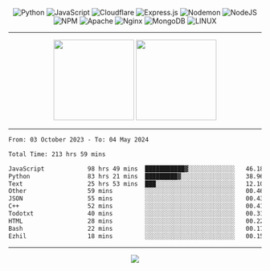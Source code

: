 <div align="center">
  
![Python](https://img.shields.io/badge/python-3670A0?style=for-the-badge&logo=python&logoColor=ffdd54) ![JavaScript](https://img.shields.io/badge/javascript-%23323330.svg?style=for-the-badge&logo=javascript&logoColor=%23F7DF1E) ![Cloudflare](https://img.shields.io/badge/Cloudflare-F38020?style=for-the-badge&logo=Cloudflare&logoColor=white) ![Express.js](https://img.shields.io/badge/express.js-%23404d59.svg?style=for-the-badge&logo=express&logoColor=%2361DAFB) ![Nodemon](https://img.shields.io/badge/NODEMON-%23323330.svg?style=for-the-badge&logo=nodemon&logoColor=%BBDEAD) ![NodeJS](https://img.shields.io/badge/node.js-6DA55F?style=for-the-badge&logo=node.js&logoColor=white) ![NPM](https://img.shields.io/badge/NPM-%23CB3837.svg?style=for-the-badge&logo=npm&logoColor=white) ![Apache](https://img.shields.io/badge/apache-%23D42029.svg?style=for-the-badge&logo=apache&logoColor=white) ![Nginx](https://img.shields.io/badge/nginx-%23009639.svg?style=for-the-badge&logo=nginx&logoColor=white) ![MongoDB](https://img.shields.io/badge/MongoDB-%234ea94b.svg?style=for-the-badge&logo=mongodb&logoColor=white) ![LINUX](https://img.shields.io/badge/Linux-FCC624?style=for-the-badge&logo=linux&logoColor=black)

---


<img src="https://github-readme-streak-stats.herokuapp.com/?user=anotherrandomonline&theme=react" height="160"/>
  
<img src="https://github-readme-stats.vercel.app/api?username=anotherrandomonline&show_icons=true&include_all_commits=true&theme=react" height="160"/>
</div>

---

<!--START_SECTION:waka-->

```txt
From: 03 October 2023 - To: 04 May 2024

Total Time: 213 hrs 59 mins

JavaScript            98 hrs 49 mins  ███████████▓░░░░░░░░░░░░░   46.18 %
Python                83 hrs 21 mins  █████████▓░░░░░░░░░░░░░░░   38.96 %
Text                  25 hrs 53 mins  ███░░░░░░░░░░░░░░░░░░░░░░   12.10 %
Other                 59 mins         ░░░░░░░░░░░░░░░░░░░░░░░░░   00.46 %
JSON                  55 mins         ░░░░░░░░░░░░░░░░░░░░░░░░░   00.43 %
C++                   52 mins         ░░░░░░░░░░░░░░░░░░░░░░░░░   00.41 %
Todotxt               40 mins         ░░░░░░░░░░░░░░░░░░░░░░░░░   00.31 %
HTML                  28 mins         ░░░░░░░░░░░░░░░░░░░░░░░░░   00.22 %
Bash                  22 mins         ░░░░░░░░░░░░░░░░░░░░░░░░░   00.17 %
Ezhil                 18 mins         ░░░░░░░░░░░░░░░░░░░░░░░░░   00.15 %
```

<!--END_SECTION:waka-->

---

<div align="center">
  
![](https://github-profile-trophy.vercel.app/?username=anotherrandomonline&theme=darkhub&no-frame=true&no-bg=true&margin-w=4)

</div>
